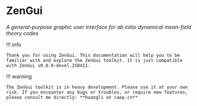 # ZenGui

*A general-purpose graphic user interface for ab initio dynamical mean-field theory codes*

!!! info

    Thank you for using ZenGui. This documentation will help you to be familiar with and explore the ZenGui toolkit. It is just compatible with ZenGui v0.8.0-devel.250411.

!!! warning

    The ZenGui toolkit is in heavy development. Please use it at your own risk. If you encounter any bugs or troubles, or require new features, please consult me directly: **huangli at caep.cn**

